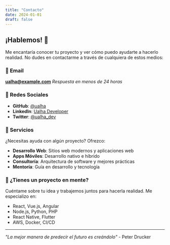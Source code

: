 ```yaml
---
title: "Contacto"
date: 2024-01-01
draft: false
---
```


## ¡Hablemos! 💬

Me encantaría conocer tu proyecto y ver cómo puedo ayudarte a hacerlo realidad. No dudes en contactarme a través de cualquiera de estos medios:

### 📧 Email
**ualha@example.com**
*Respuesta en menos de 24 horas*

### 📱 Redes Sociales
- **GitHub**: [@ualha](https://github.com/ualha)
- **LinkedIn**: [Ualha Developer](https://linkedin.com/in/ualha)
- **Twitter**: [@ualha_dev](https://twitter.com/ualha_dev)

### 💼 Servicios

¿Necesitas ayuda con algún proyecto? Ofrezco:

- **Desarrollo Web**: Sitios web modernos y aplicaciones web
- **Apps Móviles**: Desarrollo nativo e híbrido
- **Consultoría**: Arquitectura de software y mejores prácticas
- **Mentoría**: Guía en desarrollo y tecnología

### 🚀 ¿Tienes un proyecto en mente?

Cuéntame sobre tu idea y trabajemos juntos para hacerla realidad. Me especializo en:

- React, Vue.js, Angular
- Node.js, Python, PHP
- React Native, Flutter
- AWS, Docker, CI/CD

---

*"La mejor manera de predecir el futuro es creándolo"* - Peter Drucker

